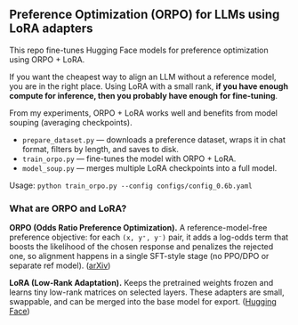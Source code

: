 ## Preference Optimization (ORPO) for LLMs using LoRA adapters

This repo fine-tunes Hugging Face models for preference optimization using ORPO + LoRA.

If you want the cheapest way to align an LLM without a reference model, you are in the right place.
Using LoRA with a small rank, **if you have enough compute for inference, then you probably have enough for fine-tuning**.

From my experiments, ORPO + LoRA works well and benefits from model souping (averaging checkpoints).

* `prepare_dataset.py` — downloads a preference dataset, wraps it in chat format, filters by length, and saves to disk.
* `train_orpo.py` — fine-tunes the model with ORPO + LoRA.
* `model_soup.py` — merges multiple LoRA checkpoints into a full model.

Usage: `python train_orpo.py --config configs/config_0.6b.yaml`


### What are ORPO and LoRA?

**ORPO (Odds Ratio Preference Optimization).** A reference-model-free preference objective: for each `(x, y⁺, y⁻)` pair, it adds a log-odds term that boosts the likelihood of the chosen response and penalizes the rejected one, so alignment happens in a single SFT-style stage (no PPO/DPO or separate ref model). ([arXiv][1])

**LoRA (Low-Rank Adaptation).** Keeps the pretrained weights frozen and learns tiny low-rank matrices on selected layers. These adapters are small, swappable, and can be merged into the base model for export. ([Hugging Face][2])

[1]: https://arxiv.org/abs/2403.07691 "ORPO: Monolithic Preference Optimization without Reference Model"
[2]: https://huggingface.co/docs/peft/main/en/developer_guides/lora


